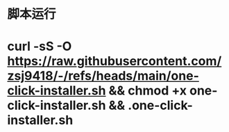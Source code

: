 # 脚本运行  
# curl -sS -O https://raw.githubusercontent.com/zsj9418/-/refs/heads/main/one-click-installer.sh && chmod +x one-click-installer.sh && .one-click-installer.sh
